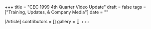 +++
title = "CEC 1999 4th Quarter Video Update"
draft = false
tags = ["Training, Updates, & Company Media"]
date = ""

[Article]
contributors = []
gallery = []
+++